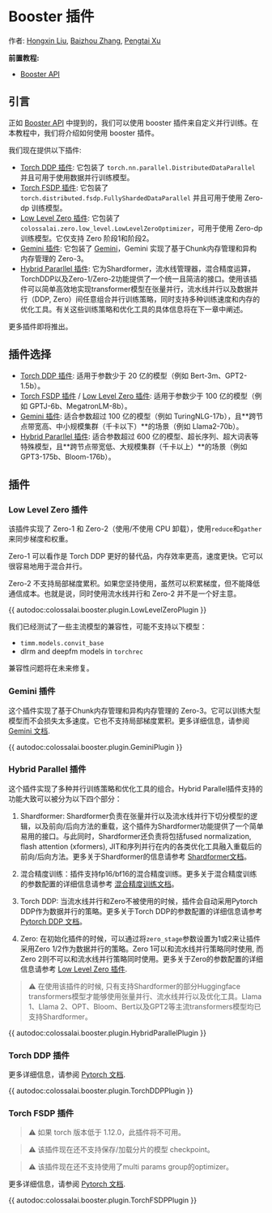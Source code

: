 # Booster 插件

作者: [Hongxin Liu](https://github.com/ver217), [Baizhou Zhang](https://github.com/Fridge003), [Pengtai Xu](https://github.com/ppt0011)


**前置教程:**
- [Booster API](./booster_api.md)

## 引言

正如 [Booster API](./booster_api.md) 中提到的，我们可以使用 booster 插件来自定义并行训练。在本教程中，我们将介绍如何使用 booster 插件。

我们现在提供以下插件:

- [Torch DDP 插件](#torch-ddp-插件): 它包装了 `torch.nn.parallel.DistributedDataParallel` 并且可用于使用数据并行训练模型。
- [Torch FSDP 插件](#torch-fsdp-插件): 它包装了 `torch.distributed.fsdp.FullyShardedDataParallel` 并且可用于使用 Zero-dp 训练模型。
- [Low Level Zero 插件](#low-level-zero-插件): 它包装了 `colossalai.zero.low_level.LowLevelZeroOptimizer`，可用于使用 Zero-dp 训练模型。它仅支持 Zero 阶段1和阶段2。
- [Gemini 插件](#gemini-插件): 它包装了 [Gemini](../features/zero_with_chunk.md)，Gemini 实现了基于Chunk内存管理和异构内存管理的 Zero-3。
- [Hybrid Pararllel 插件](#hybrid-parallel-插件): 它为Shardformer，流水线管理器，混合精度运算，TorchDDP以及Zero-1/Zero-2功能提供了一个统一且简洁的接口。使用该插件可以简单高效地实现transformer模型在张量并行，流水线并行以及数据并行（DDP, Zero）间任意组合并行训练策略，同时支持多种训练速度和内存的优化工具。有关这些训练策略和优化工具的具体信息将在下一章中阐述。

更多插件即将推出。

## 插件选择
- [Torch DDP 插件](#torch-ddp-插件): 适用于参数少于 20 亿的模型（例如 Bert-3m、GPT2-1.5b）。
- [Torch FSDP 插件](#torch-fsdp-插件) / [Low Level Zero 插件](#low-level-zero-插件): 适用于参数少于 100 亿的模型（例如 GPTJ-6b、MegatronLM-8b）。
- [Gemini 插件](#gemini-插件): 适合参数超过 100 亿的模型（例如 TuringNLG-17b），且**跨节点带宽高、中小规模集群（千卡以下）**的场景（例如 Llama2-70b）。
- [Hybrid Pararllel 插件](#hybrid-parallel-插件): 适合参数超过 600 亿的模型、超长序列、超大词表等特殊模型，且**跨节点带宽低、大规模集群（千卡以上）**的场景（例如 GPT3-175b、Bloom-176b）。

## 插件

### Low Level Zero 插件

该插件实现了 Zero-1 和 Zero-2（使用/不使用 CPU 卸载），使用`reduce`和`gather`来同步梯度和权重。

Zero-1 可以看作是 Torch DDP 更好的替代品，内存效率更高，速度更快。它可以很容易地用于混合并行。

Zero-2 不支持局部梯度累积。如果您坚持使用，虽然可以积累梯度，但不能降低通信成本。也就是说，同时使用流水线并行和 Zero-2 并不是一个好主意。

{{ autodoc:colossalai.booster.plugin.LowLevelZeroPlugin }}

我们已经测试了一些主流模型的兼容性，可能不支持以下模型：

- `timm.models.convit_base`
- dlrm and deepfm models in `torchrec`

兼容性问题将在未来修复。

### Gemini 插件

这个插件实现了基于Chunk内存管理和异构内存管理的 Zero-3。它可以训练大型模型而不会损失太多速度。它也不支持局部梯度累积。更多详细信息，请参阅 [Gemini 文档](../features/zero_with_chunk.md).

{{ autodoc:colossalai.booster.plugin.GeminiPlugin }}

### Hybrid Parallel 插件

这个插件实现了多种并行训练策略和优化工具的组合。Hybrid Parallel插件支持的功能大致可以被分为以下四个部分：

1. Shardformer: Shardformer负责在张量并行以及流水线并行下切分模型的逻辑，以及前向/后向方法的重载，这个插件为Shardformer功能提供了一个简单易用的接口。与此同时，Shardformer还负责将包括fused normalization, flash attention (xformers), JIT和序列并行在内的各类优化工具融入重载后的前向/后向方法。更多关于Shardformer的信息请参考 [Shardformer文档](../features/shardformer.md)。

2. 混合精度训练：插件支持fp16/bf16的混合精度训练。更多关于混合精度训练的参数配置的详细信息请参考 [混合精度训练文档](../features/mixed_precision_training_with_booster.md)。

3. Torch DDP: 当流水线并行和Zero不被使用的时候，插件会自动采用Pytorch DDP作为数据并行的策略。更多关于Torch DDP的参数配置的详细信息请参考 [Pytorch DDP 文档](https://pytorch.org/docs/main/generated/torch.nn.parallel.DistributedDataParallel.html#torch.nn.parallel.DistributedDataParallel)。

4. Zero: 在初始化插件的时候，可以通过将`zero_stage`参数设置为1或2来让插件采用Zero 1/2作为数据并行的策略。Zero 1可以和流水线并行策略同时使用, 而Zero 2则不可以和流水线并行策略同时使用。更多关于Zero的参数配置的详细信息请参考 [Low Level Zero 插件](#low-level-zero-插件).

> ⚠ 在使用该插件的时候, 只有支持Shardformer的部分Huggingface transformers模型才能够使用张量并行、流水线并行以及优化工具。Llama 1、Llama 2、OPT、Bloom、Bert以及GPT2等主流transformers模型均已支持Shardformer。

{{ autodoc:colossalai.booster.plugin.HybridParallelPlugin }}

### Torch DDP 插件

更多详细信息，请参阅 [Pytorch 文档](https://pytorch.org/docs/main/generated/torch.nn.parallel.DistributedDataParallel.html#torch.nn.parallel.DistributedDataParallel).

{{ autodoc:colossalai.booster.plugin.TorchDDPPlugin }}

### Torch FSDP 插件

> ⚠ 如果 torch 版本低于 1.12.0，此插件将不可用。

> ⚠ 该插件现在还不支持保存/加载分片的模型 checkpoint。

> ⚠ 该插件现在还不支持使用了multi params group的optimizer。

更多详细信息，请参阅 [Pytorch 文档](https://pytorch.org/docs/main/fsdp.html).

{{ autodoc:colossalai.booster.plugin.TorchFSDPPlugin }}

<!-- doc-test-command: echo  -->
